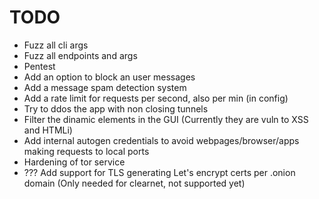 # TODO

- Fuzz all cli args
- Fuzz all endpoints and args
- Pentest
- Add an option to block an user messages
- Add a message spam detection system
- Add a rate limit for requests per second, also per min (in config)
- Try to ddos the app with non closing tunnels
- Filter the dinamic elements in the GUI (Currently they are vuln to XSS and HTMLi)
- Add internal autogen credentials to avoid webpages/browser/apps making requests to local ports
- Hardening of tor service
- ??? Add support for TLS generating Let's encrypt certs per .onion domain (Only needed for clearnet, not supported yet)
